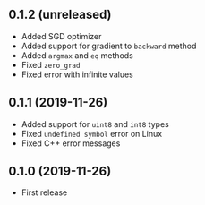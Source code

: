 ## 0.1.2 (unreleased)

- Added SGD optimizer
- Added support for gradient to `backward` method
- Added `argmax` and `eq` methods
- Fixed `zero_grad`
- Fixed error with infinite values

## 0.1.1 (2019-11-26)

- Added support for `uint8` and `int8` types
- Fixed `undefined symbol` error on Linux
- Fixed C++ error messages

## 0.1.0 (2019-11-26)

- First release
